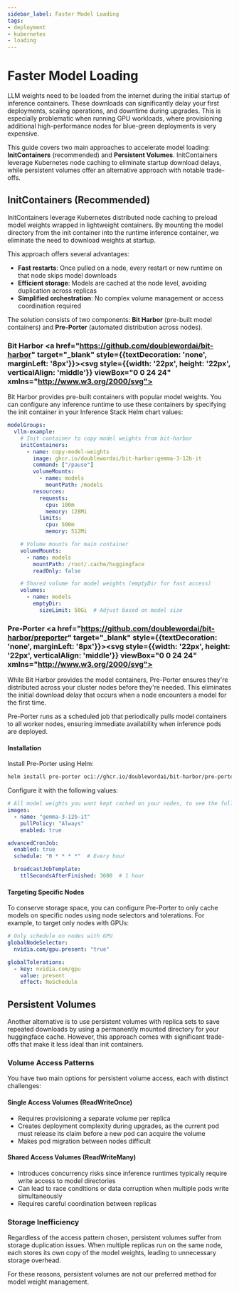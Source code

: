```yaml
---
sidebar_label: Faster Model Loading
tags: 
- deployment
- kubernetes
- loading
---
```


# Faster Model Loading

LLM weights need to be loaded from the internet during the initial startup of inference containers. These downloads can significantly delay your first deployments, scaling operations, and downtime during upgrades. This is especially problematic when running GPU workloads, where provisioning additional high-performance nodes for blue-green deployments is very expensive.

This guide covers two main approaches to accelerate model loading: **InitContainers** (recommended) and **Persistent Volumes**. InitContainers leverage Kubernetes node caching to eliminate startup download delays, while persistent volumes offer an alternative approach with notable trade-offs.

## InitContainers (Recommended)

InitContainers leverage Kubernetes distributed node caching to preload model weights wrapped in lightweight containers. By mounting the model directory from the init container into the runtime inference container, we eliminate the need to download weights at startup.

This approach offers several advantages:

- **Fast restarts**: Once pulled on a node, every restart or new runtime on that node skips model downloads
- **Efficient storage**: Models are cached at the node level, avoiding duplication across replicas
- **Simplified orchestration**: No complex volume management or access coordination required

The solution consists of two components: **Bit Harbor** (pre-built model containers) and **Pre-Porter** (automated distribution across nodes).

### Bit Harbor <a href="https://github.com/doublewordai/bit-harbor" target="_blank" style={{textDecoration: 'none', marginLeft: '8px'}}><svg style={{width: '22px', height: '22px', verticalAlign: 'middle'}} viewBox="0 0 24 24" xmlns="http://www.w3.org/2000/svg"><path d="M12 0c-6.626 0-12 5.373-12 12 0 5.302 3.438 9.8 8.207 11.387.599.111.793-.261.793-.577v-2.234c-3.338.726-4.033-1.416-4.033-1.416-.546-1.387-1.333-1.756-1.333-1.756-1.089-.745.083-.729.083-.729 1.205.084 1.839 1.237 1.839 1.237 1.07 1.834 2.807 1.304 3.492.997.107-.775.418-1.305.762-1.604-2.665-.305-5.467-1.334-5.467-5.931 0-1.311.469-2.381 1.236-3.221-.124-.303-.535-1.524.117-3.176 0 0 1.008-.322 3.301 1.23.957-.266 1.983-.399 3.003-.404 1.02.005 2.047.138 3.006.404 2.291-1.552 3.297-1.30 3.297-1.30.653 1.653.242 2.874.118 3.176.77.84 1.235 1.911 1.235 3.221 0 4.609-2.807 5.624-5.479 5.921.43.372.823 1.102.823 2.222v3.293c0 .319.192.694.801.576 4.765-1.589 8.199-6.086 8.199-11.386 0-6.627-5.373-12-12-12z"/></svg></a>

Bit Harbor provides pre-built containers with popular model weights. You can configure any inference runtime to use these containers by specifying the init container in your Inference Stack Helm chart values:

```yaml
modelGroups:
  vllm-example:
    # Init container to copy model weights from bit-harbor
    initContainers:
      - name: copy-model-weights
        image: ghcr.io/doublewordai/bit-harbor:gemma-3-12b-it
        command: ["/pause"]
        volumeMounts:
          - name: models
            mountPath: /models
        resources:
          requests:
            cpu: 100m
            memory: 128Mi
          limits:
            cpu: 500m
            memory: 512Mi

    # Volume mounts for main container
    volumeMounts:
      - name: models
        mountPath: /root/.cache/huggingface
        readOnly: false

    # Shared volume for model weights (emptyDir for fast access)
    volumes:
      - name: models
        emptyDir:
          sizeLimit: 50Gi  # Adjust based on model size
```

### Pre-Porter <a href="https://github.com/doublewordai/bit-harbor/preporter" target="_blank" style={{textDecoration: 'none', marginLeft: '8px'}}><svg style={{width: '22px', height: '22px', verticalAlign: 'middle'}} viewBox="0 0 24 24" xmlns="http://www.w3.org/2000/svg"><path d="M12 0c-6.626 0-12 5.373-12 12 0 5.302 3.438 9.8 8.207 11.387.599.111.793-.261.793-.577v-2.234c-3.338.726-4.033-1.416-4.033-1.416-.546-1.387-1.333-1.756-1.333-1.756-1.089-.745.083-.729.083-.729 1.205.084 1.839 1.237 1.839 1.237 1.07 1.834 2.807 1.304 3.492.997.107-.775.418-1.305.762-1.604-2.665-.305-5.467-1.334-5.467-5.931 0-1.311.469-2.381 1.236-3.221-.124-.303-.535-1.524.117-3.176 0 0 1.008-.322 3.301 1.23.957-.266 1.983-.399 3.003-.404 1.02.005 2.047.138 3.006.404 2.291-1.552 3.297-1.30 3.297-1.30.653 1.653.242 2.874.118 3.176.77.84 1.235 1.911 1.235 3.221 0 4.609-2.807 5.624-5.479 5.921.43.372.823 1.102.823 2.222v3.293c0 .319.192.694.801.576 4.765-1.589 8.199-6.086 8.199-11.386 0-6.627-5.373-12-12-12z"/></svg></a>

While Bit Harbor provides the model containers, Pre-Porter ensures they're distributed across your cluster nodes before they're needed. This eliminates the initial download delay that occurs when a node encounters a model for the first time.

Pre-Porter runs as a scheduled job that periodically pulls model containers to all worker nodes, ensuring immediate availability when inference pods are deployed.

#### Installation

Install Pre-Porter using Helm:

```bash
helm install pre-porter oci://ghcr.io/doublewordai/bit-harbor/pre-porter --values values.yaml
```

Configure it with the following values:

```yaml
# All model weights you want kept cached on your nodes, to see the full available list: https://github.com/doublewordai/bit-harbor/blob/main/models.json
images:
  - name: "gemma-3-12b-it"
    pullPolicy: "Always"
    enabled: true

advancedCronJob:
  enabled: true
  schedule: "0 * * * *"  # Every hour

  broadcastJobTemplate:
    ttlSecondsAfterFinished: 3600  # 1 hour
```

#### Targeting Specific Nodes

To conserve storage space, you can configure Pre-Porter to only cache models on specific nodes using node selectors and tolerations. For example, to target only nodes with GPUs:

```yaml
# Only schedule on nodes with GPU
globalNodeSelector:
  nvidia.com/gpu.present: "true"

globalTolerations:
  - key: nvidia.com/gpu
    value: present
    effect: NoSchedule
```

## Persistent Volumes

Another alternative is to use persistent volumes with replica sets to save repeated downloads by using a permanently mounted directory for your huggingface cache. However, this approach comes with significant trade-offs that make it less ideal than init containers.

### Volume Access Patterns

You have two main options for persistent volume access, each with distinct challenges:

#### Single Access Volumes (ReadWriteOnce)

- Requires provisioning a separate volume per replica
- Creates deployment complexity during upgrades, as the current pod must release its claim before a new pod can acquire the volume
- Makes pod migration between nodes difficult

#### Shared Access Volumes (ReadWriteMany)

- Introduces concurrency risks since inference runtimes typically require write access to model directories
- Can lead to race conditions or data corruption when multiple pods write simultaneously
- Requires careful coordination between replicas

### Storage Inefficiency

Regardless of the access pattern chosen, persistent volumes suffer from storage duplication issues. When multiple replicas run on the same node, each stores its own copy of the model weights, leading to unnecessary storage overhead.

For these reasons, persistent volumes are not our preferred method for model weight management.
